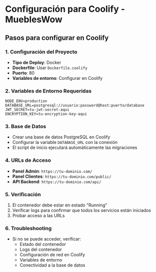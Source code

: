 # Configuración para Coolify - MueblesWow

## Pasos para configurar en Coolify

### 1. Configuración del Proyecto
- **Tipo de Deploy**: Docker
- **Dockerfile**: Usar `Dockerfile.coolify`
- **Puerto**: 80
- **Variables de entorno**: Configurar en Coolify

### 2. Variables de Entorno Requeridas
```
NODE_ENV=production
DATABASE_URL=postgresql://usuario:password@host:puerto/database
JWT_SECRET=tu-jwt-secret-aqui
ENCRYPTION_KEY=tu-encryption-key-aqui
```

### 3. Base de Datos
- Crear una base de datos PostgreSQL en Coolify
- Configurar la variable `DATABASE_URL` con la conexión
- El script de inicio ejecutará automáticamente las migraciones

### 4. URLs de Acceso
- **Panel Admin**: `https://tu-dominio.com/`
- **Panel Clientes**: `https://tu-dominio.com/public/`
- **API Backend**: `https://tu-dominio.com/api/`

### 5. Verificación
1. El contenedor debe estar en estado "Running"
2. Verificar logs para confirmar que todos los servicios están iniciados
3. Probar acceso a las URLs

### 6. Troubleshooting
- Si no se puede acceder, verificar:
  - Estado del contenedor
  - Logs del contenedor
  - Configuración de red en Coolify
  - Variables de entorno
  - Conectividad a la base de datos